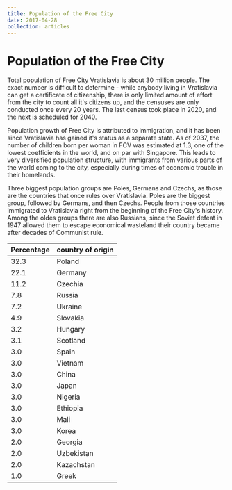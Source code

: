 ```yaml
---
title: Population of the Free City
date: 2017-04-28
collection: articles
---
```


# Population of the Free City

Total population of Free City Vratislavia is about 30 million people. The exact number is difficult to determine - while anybody living in Vratislavia can get a certificate of citizenship, there is only limited amount of effort from the city to count all it's citizens up, and the censuses are only conducted once every 20 years. The last census took place in 2020, and the next is scheduled for 2040.

Population growth of Free City is attributed to immigration, and it has been since Vratislavia has gained it's status as a separate state. As of 2037, the number of children born per woman in FCV was estimated at 1.3, one of the lowest coefficients in the world, and on par with Singapore. This leads to very diversified population structure, with immigrants from various parts of the world coming to the city, especially during times of economic trouble in their homelands.

Three biggest population groups are Poles, Germans and Czechs, as those are the countries that once rules over Vratislavia. Poles are the biggest group, followed by Germans, and then Czechs. People from those countries immigrated to Vratislavia right from the beginning of the Free City's history. Among the oldes groups there are also Russians, since the Soviet defeat in 1947 allowed them to escape economical wasteland their country became after decades of Communist rule.



Percentage | country of origin
-----------|------------------
32.3       | Poland
22.1       | Germany
11.2       | Czechia
7.8        | Russia
7.2        | Ukraine
4.9        | Slovakia
3.2        | Hungary
3.1        | Scotland
3.0        | Spain
3.0        | Vietnam
3.0        | China
3.0        | Japan
3.0        | Nigeria
3.0        | Ethiopia
3.0        | Mali
3.0        | Korea
2.0        | Georgia
2.0        | Uzbekistan
2.0        | Kazachstan
1.0        | Greek

